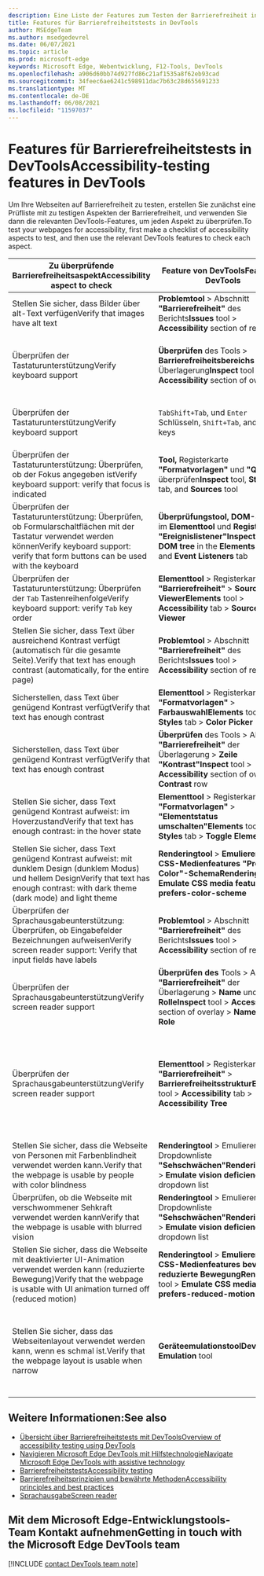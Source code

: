 ```yaml
---
description: Eine Liste der Features zum Testen der Barrierefreiheit in Microsoft Edge DevTools.
title: Features für Barrierefreiheitstests in DevTools
author: MSEdgeTeam
ms.author: msedgedevrel
ms.date: 06/07/2021
ms.topic: article
ms.prod: microsoft-edge
keywords: Microsoft Edge, Webentwicklung, F12-Tools, DevTools
ms.openlocfilehash: a906d60bb74d927fd86c21af1535a8f62eb93cad
ms.sourcegitcommit: 34feec6ae6241c598911dac7b63c28d655691233
ms.translationtype: MT
ms.contentlocale: de-DE
ms.lasthandoff: 06/08/2021
ms.locfileid: "11597037"
---
```

# <a name="accessibility-testing-features-in-devtools"></a><span data-ttu-id="09ba1-104">Features für Barrierefreiheitstests in DevTools</span><span class="sxs-lookup"><span data-stu-id="09ba1-104">Accessibility-testing features in DevTools</span></span>

<span data-ttu-id="09ba1-105">Um Ihre Webseiten auf Barrierefreiheit zu testen, erstellen Sie zunächst eine Prüfliste mit zu testigen Aspekten der Barrierefreiheit, und verwenden Sie dann die relevanten DevTools-Features, um jeden Aspekt zu überprüfen.</span><span class="sxs-lookup"><span data-stu-id="09ba1-105">To test your webpages for accessibility, first make a checklist of accessibility aspects to test, and then use the relevant DevTools features to check each aspect.</span></span>

| <span data-ttu-id="09ba1-106">Zu überprüfende Barrierefreiheitsaspekt</span><span class="sxs-lookup"><span data-stu-id="09ba1-106">Accessibility aspect to check</span></span> | <span data-ttu-id="09ba1-107">Feature von DevTools</span><span class="sxs-lookup"><span data-stu-id="09ba1-107">Feature of DevTools</span></span> | <span data-ttu-id="09ba1-108">Artikel oder Unterüberschrift</span><span class="sxs-lookup"><span data-stu-id="09ba1-108">Article or subheading</span></span> |
|---|---|---|
| <span data-ttu-id="09ba1-109">Stellen Sie sicher, dass Bilder über alt-Text verfügen</span><span class="sxs-lookup"><span data-stu-id="09ba1-109">Verify that images have alt text</span></span> | <span data-ttu-id="09ba1-110">**Problemtool** > Abschnitt **"Barrierefreiheit"** des Berichts</span><span class="sxs-lookup"><span data-stu-id="09ba1-110">**Issues** tool > **Accessibility** section of report</span></span> | [<span data-ttu-id="09ba1-111">Stellen Sie sicher, dass Bilder über alt-Text verfügen</span><span class="sxs-lookup"><span data-stu-id="09ba1-111">Verify that images have alt text</span></span>](test-issues-tool.md#verify-that-images-have-alt-text) |
| <span data-ttu-id="09ba1-112">Überprüfen der Tastaturunterstützung</span><span class="sxs-lookup"><span data-stu-id="09ba1-112">Verify keyboard support</span></span> | <span data-ttu-id="09ba1-113">**Überprüfen** des Tools > **Barrierefreiheitsbereichs** der Überlagerung</span><span class="sxs-lookup"><span data-stu-id="09ba1-113">**Inspect** tool > **Accessibility** section of overlay</span></span> | [<span data-ttu-id="09ba1-114">Verwenden Sie das Inspect-Tool, um Barrierefreiheitsprobleme zu erkennen, indem Sie auf die Webseite zeigen</span><span class="sxs-lookup"><span data-stu-id="09ba1-114">Use the Inspect tool to detect accessibility issues by hovering over the webpage</span></span>](test-inspect-tool.md) |
| <span data-ttu-id="09ba1-115">Überprüfen der Tastaturunterstützung</span><span class="sxs-lookup"><span data-stu-id="09ba1-115">Verify keyboard support</span></span> | `Tab`<span data-ttu-id="09ba1-116">`Shift+Tab`, und `Enter` Schlüsseln</span><span class="sxs-lookup"><span data-stu-id="09ba1-116">, `Shift+Tab`, and `Enter` keys</span></span> | [<span data-ttu-id="09ba1-117">Überprüfen Sie die Tastaturunterstützung mithilfe der Tab- und Eingabetasten</span><span class="sxs-lookup"><span data-stu-id="09ba1-117">Check for keyboard support by using the Tab and Enter keys</span></span>](test-tab-enter-keys.md) |
| <span data-ttu-id="09ba1-118">Überprüfen der Tastaturunterstützung: Überprüfen, ob der Fokus angegeben ist</span><span class="sxs-lookup"><span data-stu-id="09ba1-118">Verify keyboard support: verify that focus is indicated</span></span> | <span data-ttu-id="09ba1-119">**Tool,** Registerkarte **"Formatvorlagen"** und **"Quellen"** überprüfen</span><span class="sxs-lookup"><span data-stu-id="09ba1-119">**Inspect** tool, **Styles** tab, and **Sources** tool</span></span> | [<span data-ttu-id="09ba1-120">Analysieren Sie die fehlenden Anzeige des Tastaturfokus in einem Randleistenmenü</span><span class="sxs-lookup"><span data-stu-id="09ba1-120">Analyze the lack of indication of keyboard focus in a sidebar menu</span></span>](test-analyze-no-focus-indicator.md) |
| <span data-ttu-id="09ba1-121">Überprüfen der Tastaturunterstützung: Überprüfen, ob Formularschaltflächen mit der Tastatur verwendet werden können</span><span class="sxs-lookup"><span data-stu-id="09ba1-121">Verify keyboard support: verify that form buttons can be used with the keyboard</span></span> | <span data-ttu-id="09ba1-122">**Überprüfungstool,** **DOM-Struktur** im **Elementtool** und **Registerkarte "Ereignislistener"**</span><span class="sxs-lookup"><span data-stu-id="09ba1-122">**Inspect** tool, **DOM tree** in the **Elements** tool, and **Event Listeners** tab</span></span> | [<span data-ttu-id="09ba1-123">Analysieren Sie die fehlende Tastaturunterstützung in einem Formular</span><span class="sxs-lookup"><span data-stu-id="09ba1-123">Analyze the lack of keyboard support in a form</span></span>](test-analyze-no-keyboard-support.md) |
| <span data-ttu-id="09ba1-124">Überprüfen der Tastaturunterstützung: Überprüfen der `Tab` Tastenreihenfolge</span><span class="sxs-lookup"><span data-stu-id="09ba1-124">Verify keyboard support: verify `Tab` key order</span></span> | <span data-ttu-id="09ba1-125">**Elementtool** > Registerkarte **"Barrierefreiheit"** > **Source Order Viewer**</span><span class="sxs-lookup"><span data-stu-id="09ba1-125">**Elements** tool > **Accessibility** tab > **Source Order Viewer**</span></span> | [<span data-ttu-id="09ba1-126">Testen Sie die Tastaturunterstützung mithilfe des Source Order Viewers</span><span class="sxs-lookup"><span data-stu-id="09ba1-126">Test keyboard support using the Source Order Viewer</span></span>](test-tab-key-source-order-viewer.md) |
| <span data-ttu-id="09ba1-127">Stellen Sie sicher, dass Text über ausreichend Kontrast verfügt (automatisch für die gesamte Seite).</span><span class="sxs-lookup"><span data-stu-id="09ba1-127">Verify that text has enough contrast (automatically, for the entire page)</span></span> | <span data-ttu-id="09ba1-128">**Problemtool** > Abschnitt **"Barrierefreiheit"** des Berichts</span><span class="sxs-lookup"><span data-stu-id="09ba1-128">**Issues** tool > **Accessibility** section of report</span></span> | [<span data-ttu-id="09ba1-129">Sicherstellen, dass Textfarben über genügend Kontrast verfügen</span><span class="sxs-lookup"><span data-stu-id="09ba1-129">Verify that text colors have enough contrast</span></span>](test-issues-tool.md#verify-that-text-colors-have-enough-contrast) |
| <span data-ttu-id="09ba1-130">Sicherstellen, dass Text über genügend Kontrast verfügt</span><span class="sxs-lookup"><span data-stu-id="09ba1-130">Verify that text has enough contrast</span></span> | <span data-ttu-id="09ba1-131">**Elementtool** > Registerkarte **"Formatvorlagen"** > **Farbauswahl**</span><span class="sxs-lookup"><span data-stu-id="09ba1-131">**Elements** tool > **Styles** tab > **Color Picker**</span></span> | [<span data-ttu-id="09ba1-132">Testen Sie den Kontrast von Text und Farbe mithilfe des Farbwählers</span><span class="sxs-lookup"><span data-stu-id="09ba1-132">Test text-color contrast using the Color Picker</span></span>](color-picker.md) |
| <span data-ttu-id="09ba1-133">Sicherstellen, dass Text über genügend Kontrast verfügt</span><span class="sxs-lookup"><span data-stu-id="09ba1-133">Verify that text has enough contrast</span></span> | <span data-ttu-id="09ba1-134">**Überprüfen** des Tools > Abschnitt **"Barrierefreiheit"** der Überlagerung > **Zeile "Kontrast"**</span><span class="sxs-lookup"><span data-stu-id="09ba1-134">**Inspect** tool > **Accessibility** section of overlay > **Contrast** row</span></span> | [<span data-ttu-id="09ba1-135">Verwenden Sie das Inspect-Tool, um Barrierefreiheitsprobleme zu erkennen, indem Sie auf die Webseite zeigen</span><span class="sxs-lookup"><span data-stu-id="09ba1-135">Use the Inspect tool to detect accessibility issues by hovering over the webpage</span></span>](test-inspect-tool.md) |
| <span data-ttu-id="09ba1-136">Stellen Sie sicher, dass Text genügend Kontrast aufweist: im Hoverzustand</span><span class="sxs-lookup"><span data-stu-id="09ba1-136">Verify that text has enough contrast: in the hover state</span></span> | <span data-ttu-id="09ba1-137">**Elementtool** > Registerkarte **"Formatvorlagen"** > **"Elementstatus umschalten"**</span><span class="sxs-lookup"><span data-stu-id="09ba1-137">**Elements** tool > **Styles** tab > **Toggle Element State**</span></span> | [<span data-ttu-id="09ba1-138">Überprüfen Sie die Barrierefreiheit aller Zustände von Elementen</span><span class="sxs-lookup"><span data-stu-id="09ba1-138">Verify accessibility of all states of elements</span></span>](test-inspect-states.md) |
| <span data-ttu-id="09ba1-139">Stellen Sie sicher, dass Text genügend Kontrast aufweist: mit dunklem Design (dunklem Modus) und hellem Design</span><span class="sxs-lookup"><span data-stu-id="09ba1-139">Verify that text has enough contrast: with dark theme (dark mode) and light theme</span></span> | <span data-ttu-id="09ba1-140">**Renderingtool** > **Emulieren des CSS-Medienfeatures "Prefers-Color"-Schema**</span><span class="sxs-lookup"><span data-stu-id="09ba1-140">**Rendering** tool > **Emulate CSS media feature prefers-color-scheme**</span></span> | [<span data-ttu-id="09ba1-141">Überprüfen Sie auf Kontrastprobleme mit dunklem Design und hellem Design</span><span class="sxs-lookup"><span data-stu-id="09ba1-141">Check for contrast issues with dark theme and light theme</span></span>](test-dark-mode.md) |
| <span data-ttu-id="09ba1-142">Überprüfen der Sprachausgabeunterstützung: Überprüfen, ob Eingabefelder Bezeichnungen aufweisen</span><span class="sxs-lookup"><span data-stu-id="09ba1-142">Verify screen reader support: Verify that input fields have labels</span></span> | <span data-ttu-id="09ba1-143">**Problemtool** > Abschnitt **"Barrierefreiheit"** des Berichts</span><span class="sxs-lookup"><span data-stu-id="09ba1-143">**Issues** tool > **Accessibility** section of report</span></span> | [<span data-ttu-id="09ba1-144">Überprüfen, ob Eingabefelder Bezeichnungen aufweisen</span><span class="sxs-lookup"><span data-stu-id="09ba1-144">Verify that input fields have labels</span></span>](test-issues-tool.md#verify-that-input-fields-have-labels) |
| <span data-ttu-id="09ba1-145">Überprüfen der Sprachausgabeunterstützung</span><span class="sxs-lookup"><span data-stu-id="09ba1-145">Verify screen reader support</span></span> | <span data-ttu-id="09ba1-146">**Überprüfen des** Tools > Abschnitt **"Barrierefreiheit"** der Überlagerung > **Name** und **Rolle**</span><span class="sxs-lookup"><span data-stu-id="09ba1-146">**Inspect** tool > **Accessibility** section of overlay > **Name** and **Role**</span></span> | [<span data-ttu-id="09ba1-147">Verwenden Sie das Inspect-Tool, um Barrierefreiheitsprobleme zu erkennen, indem Sie auf die Webseite zeigen</span><span class="sxs-lookup"><span data-stu-id="09ba1-147">Use the Inspect tool to detect accessibility issues by hovering over the webpage</span></span>](test-inspect-tool.md) |
| <span data-ttu-id="09ba1-148">Überprüfen der Sprachausgabeunterstützung</span><span class="sxs-lookup"><span data-stu-id="09ba1-148">Verify screen reader support</span></span> | <span data-ttu-id="09ba1-149">**Elementtool** > Registerkarte **"Barrierefreiheit"** > **Barrierefreiheitsstruktur**</span><span class="sxs-lookup"><span data-stu-id="09ba1-149">**Elements** tool > **Accessibility** tab > **Accessibility Tree**</span></span> | <span data-ttu-id="09ba1-150">[Überprüfen Sie die Barrierefreiheitsstruktur auf Tastatur- und Sprachausgabeunterstützung,](test-accessibility-tree.md)und [testen Sie die Barrierefreiheit auf der Registerkarte "Barrierefreiheit".](accessibility-tab.md)</span><span class="sxs-lookup"><span data-stu-id="09ba1-150">[Check the Accessibility Tree for keyboard and screen reader support](test-accessibility-tree.md), and [Test accessibility using the Accessibility tab](accessibility-tab.md)</span></span> |
| <span data-ttu-id="09ba1-151">Stellen Sie sicher, dass die Webseite von Personen mit Farbenblindheit verwendet werden kann.</span><span class="sxs-lookup"><span data-stu-id="09ba1-151">Verify that the webpage is usable by people with color blindness</span></span> | <span data-ttu-id="09ba1-152">**Renderingtool** > Emulieren der Dropdownliste **"Sehschwächen"**</span><span class="sxs-lookup"><span data-stu-id="09ba1-152">**Rendering** tool > **Emulate vision deficiencies** dropdown list</span></span> | [<span data-ttu-id="09ba1-153">Stellen Sie sicher, dass die Seite von Personen mit Farbblindheit verwendet werden kann</span><span class="sxs-lookup"><span data-stu-id="09ba1-153">Verify that the page is usable by people with color blindness</span></span>](test-color-blindness.md) |
| <span data-ttu-id="09ba1-154">Überprüfen, ob die Webseite mit verschwommener Sehkraft verwendet werden kann</span><span class="sxs-lookup"><span data-stu-id="09ba1-154">Verify that the webpage is usable with blurred vision</span></span> | <span data-ttu-id="09ba1-155">**Renderingtool** > Emulieren der Dropdownliste **"Sehschwächen"**</span><span class="sxs-lookup"><span data-stu-id="09ba1-155">**Rendering** tool > **Emulate vision deficiencies** dropdown list</span></span> | [<span data-ttu-id="09ba1-156">Überprüfen Sie, ob die Seite mit verschwommener Sicht verwendet werden kann</span><span class="sxs-lookup"><span data-stu-id="09ba1-156">Verify that the page is usable with blurred vision</span></span>](test-blurred-vision.md) |
| <span data-ttu-id="09ba1-157">Stellen Sie sicher, dass die Webseite mit deaktivierter UI-Animation verwendet werden kann (reduzierte Bewegung)</span><span class="sxs-lookup"><span data-stu-id="09ba1-157">Verify that the webpage is usable with UI animation turned off (reduced motion)</span></span> | <span data-ttu-id="09ba1-158">**Renderingtool** > **Emulieren von CSS-Medienfeatures bevorzugt reduzierte Bewegung**</span><span class="sxs-lookup"><span data-stu-id="09ba1-158">**Rendering** tool > **Emulate CSS media feature prefers-reduced-motion**</span></span> | [<span data-ttu-id="09ba1-159">Stellen Sie sicher, dass die Seite mit deaktivierter UI-Animation verwendet werden kann</span><span class="sxs-lookup"><span data-stu-id="09ba1-159">Verify that the page is usable with UI animation turned off</span></span>](test-reduced-ui-motion.md) |
| <span data-ttu-id="09ba1-160">Stellen Sie sicher, dass das Webseitenlayout verwendet werden kann, wenn es schmal ist.</span><span class="sxs-lookup"><span data-stu-id="09ba1-160">Verify that the webpage layout is usable when narrow</span></span> | <span data-ttu-id="09ba1-161">**Geräteemulationstool**</span><span class="sxs-lookup"><span data-stu-id="09ba1-161">**Device Emulation** tool</span></span> | <span data-ttu-id="09ba1-162">[Stellen Sie sicher, dass das Webseitenlayout verwendet werden kann, wenn es eingrenzt,](accessibility-testing-in-devtools.md#verify-that-the-webpage-layout-is-usable-when-narrow)und [emulieren Sie mobile Geräte in Microsoft Edge DevTools.](../device-mode/index.md)</span><span class="sxs-lookup"><span data-stu-id="09ba1-162">[Verify that the webpage layout is usable when narrow](accessibility-testing-in-devtools.md#verify-that-the-webpage-layout-is-usable-when-narrow), and [Emulate mobile devices in Microsoft Edge DevTools](../device-mode/index.md)</span></span> |


## <a name="see-also"></a><span data-ttu-id="09ba1-163">Weitere Informationen:</span><span class="sxs-lookup"><span data-stu-id="09ba1-163">See also</span></span>

*   [<span data-ttu-id="09ba1-164">Übersicht über Barrierefreiheitstests mit DevTools</span><span class="sxs-lookup"><span data-stu-id="09ba1-164">Overview of accessibility testing using DevTools</span></span>][DevtoolsAccessibilityAccessibilitytestingindevtools]
*   [<span data-ttu-id="09ba1-165">Navigieren Microsoft Edge DevTools mit Hilfstechnologie</span><span class="sxs-lookup"><span data-stu-id="09ba1-165">Navigate Microsoft Edge DevTools with assistive technology</span></span>][DevtoolsAccessibilityNavigation]
*   [<span data-ttu-id="09ba1-166">Barrierefreiheitstests</span><span class="sxs-lookup"><span data-stu-id="09ba1-166">Accessibility testing</span></span>][DevtoolsAccessibilityTest]
*   [<span data-ttu-id="09ba1-167">Barrierefreiheitsprinzipien und bewährte Methoden</span><span class="sxs-lookup"><span data-stu-id="09ba1-167">Accessibility principles and best practices</span></span>][MDNAccessibility]
*   [<span data-ttu-id="09ba1-168">Sprachausgabe</span><span class="sxs-lookup"><span data-stu-id="09ba1-168">Screen reader</span></span>][MDNScreenReader]


## <a name="getting-in-touch-with-the-microsoft-edge-devtools-team"></a><span data-ttu-id="09ba1-169">Mit dem Microsoft Edge-Entwicklungstools-Team Kontakt aufnehmen</span><span class="sxs-lookup"><span data-stu-id="09ba1-169">Getting in touch with the Microsoft Edge DevTools team</span></span>  

[!INCLUDE [contact DevTools team note](../includes/contact-devtools-team-note.md)]  


<!-- links -->  
[DevtoolsAccessibilityTest]: ../../accessibility/test.md "Barrierefreiheitstests | Microsoft-Dokumente"
[DevtoolsAccessibilityAccessibilitytestingindevtools]: accessibility-testing-in-devtools.md "Übersicht über Barrierefreiheitstests mit DevTools | Microsoft-Dokumente"
[DevtoolsAccessibilityNavigation]: ./navigation.md "Navigieren Microsoft Edge DevTools mit hilfstechnologie | Microsoft-Dokumente"  
<!-- external -->
[MDNAccessibility]: https://developer.mozilla.org/docs/Web/Accessibility "Barrierefreiheit | Mdn"  
[MDNScreenReader]: https://developer.mozilla.org/docs/Glossary/Screen_reader "Sprachausgabe | Mdn"  
